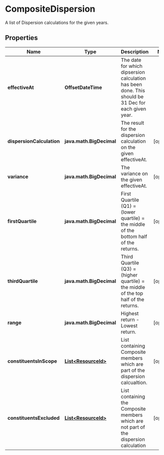 

# CompositeDispersion

A list of Dispersion calculations for the given years.

## Properties

Name | Type | Description | Notes
------------ | ------------- | ------------- | -------------
**effectiveAt** | **OffsetDateTime** | The date for which dipsersion calculation has been done. This should be 31 Dec for each given year. | 
**dispersionCalculation** | **java.math.BigDecimal** | The result for the dispersion calculation on the given effectiveAt. |  [optional]
**variance** | **java.math.BigDecimal** | The variance on the given effectiveAt. |  [optional]
**firstQuartile** | **java.math.BigDecimal** | First Quartile (Q1) &#x3D;  (lower quartile) &#x3D; the middle of the bottom half of the returns. |  [optional]
**thirdQuartile** | **java.math.BigDecimal** | Third Quartile (Q3) &#x3D;  (higher quartile) &#x3D; the middle of the top half of the returns. |  [optional]
**range** | **java.math.BigDecimal** | Highest return - Lowest return. |  [optional]
**constituentsInScope** | [**List&lt;ResourceId&gt;**](ResourceId.md) | List containing Composite members which are part of the dispersion calcualtion. |  [optional]
**constituentsExcluded** | [**List&lt;ResourceId&gt;**](ResourceId.md) | List containing the Composite members which are not part of the dispersion calculation |  [optional]



